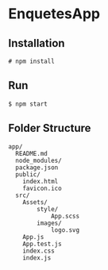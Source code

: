 # EnquetesApp

## Installation
```
# npm install
```

## Run
```
$ npm start
```

## Folder Structure

```
app/
  README.md
  node_modules/
  package.json
  public/
    index.html
    favicon.ico
  src/
    Assets/
        style/
            App.scss
        images/
            logo.svg
    App.js
    App.test.js
    index.css
    index.js
    
```